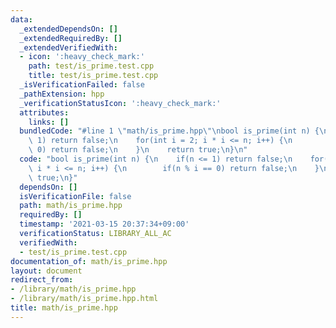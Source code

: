```yaml
---
data:
  _extendedDependsOn: []
  _extendedRequiredBy: []
  _extendedVerifiedWith:
  - icon: ':heavy_check_mark:'
    path: test/is_prime.test.cpp
    title: test/is_prime.test.cpp
  _isVerificationFailed: false
  _pathExtension: hpp
  _verificationStatusIcon: ':heavy_check_mark:'
  attributes:
    links: []
  bundledCode: "#line 1 \"math/is_prime.hpp\"\nbool is_prime(int n) {\n    if(n <=\
    \ 1) return false;\n    for(int i = 2; i * i <= n; i++) {\n        if(n % i ==\
    \ 0) return false;\n    }\n    return true;\n}\n"
  code: "bool is_prime(int n) {\n    if(n <= 1) return false;\n    for(int i = 2;\
    \ i * i <= n; i++) {\n        if(n % i == 0) return false;\n    }\n    return\
    \ true;\n}"
  dependsOn: []
  isVerificationFile: false
  path: math/is_prime.hpp
  requiredBy: []
  timestamp: '2021-03-15 20:37:34+09:00'
  verificationStatus: LIBRARY_ALL_AC
  verifiedWith:
  - test/is_prime.test.cpp
documentation_of: math/is_prime.hpp
layout: document
redirect_from:
- /library/math/is_prime.hpp
- /library/math/is_prime.hpp.html
title: math/is_prime.hpp
---
```

